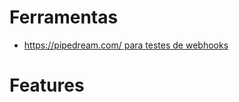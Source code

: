 # Ferramentas
- [https://pipedream.com/ para testes de webhooks](https://pipedream.com/)
# Features
